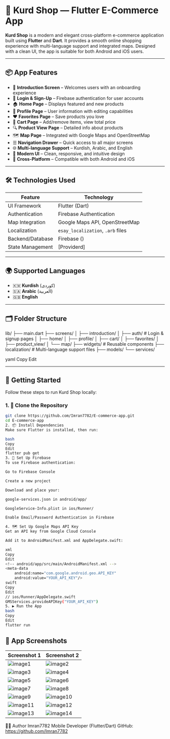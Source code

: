 # 🛒 Kurd Shop — Flutter E-Commerce App

**Kurd Shop** is a modern and elegant cross-platform e-commerce application built using **Flutter** and **Dart**. It provides a smooth online shopping experience with multi-language support and integrated maps. Designed with a clean UI, the app is suitable for both Android and iOS users.

---

## 📦 App Features

- 👋 **Introduction Screen** – Welcomes users with an onboarding experience
- 🔐 **Login & Sign-Up** – Firebase authentication for user accounts
- 🏠 **Home Page** – Displays featured and new products
- 👤 **Profile Page** – User information with editing capabilities
- ❤️ **Favorites Page** – Save products you love
- 🛒 **Cart Page** – Add/remove items, view total price
- 🔍 **Product View Page** – Detailed info about products
- 🗺️ **Map Page** – Integrated with Google Maps and OpenStreetMap
- ☰ **Navigation Drawer** – Quick access to all major screens
- 🌐 **Multi-language Support** – Kurdish, Arabic, and English
- 🎨 **Modern UI** – Clean, responsive, and intuitive design
- 🔄 **Cross-Platform** – Compatible with both Android and iOS

---

## 🛠️ Technologies Used

| Feature | Technology |
|--------|-------------|
| UI Framework | Flutter (Dart) |
| Authentication | Firebase Authentication |
| Map Integration | Google Maps API, OpenStreetMap |
| Localization | `esay_localization`, `.arb` files |
| Backend/Database | Firebase () |
| State Management | [Providerd] |

---

## 🌍 Supported Languages

- 🇰🇼 **Kurdish** (کوردی)
- 🇸🇦 **Arabic** (العربية)
- 🇬🇧 **English**

---

## 🗂️ Folder Structure

lib/
├── main.dart
├── screens/
│ ├── introduction/
│ ├── auth/ # Login & signup pages
│ ├── home/
│ ├── profile/
│ ├── cart/
│ ├── favorites/
│ ├── product_view/
│ └── map/
├── widgets/ # Reusable components
├── localization/ # Multi-language support files
├── models/
└── services/

yaml
Copy
Edit

---

## 🚀 Getting Started

Follow these steps to run Kurd Shop locally:

### 1. 🔁 Clone the Repository
```bash
git clone https://github.com/Imran7782/E-commerce-app.git
cd E-commerce-app
2. 📦 Install Dependencies
Make sure Flutter is installed, then run:

bash
Copy
Edit
flutter pub get
3. 🔑 Set Up Firebase
To use Firebase authentication:

Go to Firebase Console

Create a new project

Download and place your:

google-services.json in android/app/

GoogleService-Info.plist in ios/Runner/

Enable Email/Password Authentication in Firebase

4. 🗺️ Set Up Google Maps API Key
Get an API key from Google Cloud Console

Add it to AndroidManifest.xml and AppDelegate.swift:

xml
Copy
Edit
<!-- android/app/src/main/AndroidManifest.xml -->
<meta-data
    android:name="com.google.android.geo.API_KEY"
    android:value="YOUR_API_KEY"/>
swift
Copy
Edit
// ios/Runner/AppDelegate.swift
GMSServices.provideAPIKey("YOUR_API_KEY")
5. ▶️ Run the App
bash
Copy
Edit
flutter run
```
## 📱 App Screenshots

| Screenshot 1 | Screenshot 2 |
|--------------|--------------|
| ![image1](https://github.com/user-attachments/assets/634d4b0f-1ac7-440c-9b9e-709935bdd8a6) | ![image2](https://github.com/user-attachments/assets/3334318d-42f2-4097-b402-4dc35e807bf4) |
| ![image3](https://github.com/user-attachments/assets/ee14d8bf-de91-43af-ac09-44da330ce88a) | ![image4](https://github.com/user-attachments/assets/d39ba59a-14e9-432d-974f-c127ce41d4a8) |
| ![image5](https://github.com/user-attachments/assets/6072f4c5-93d9-4cc3-a34e-b28039fb084c) | ![image6](https://github.com/user-attachments/assets/22b190d6-1d62-4cce-ba44-c91b37b5ef2d) |
| ![image7](https://github.com/user-attachments/assets/bafe079d-24c2-4a78-8aad-5faad57fd6a8) | ![image8](https://github.com/user-attachments/assets/8164813c-79fb-4e02-86b1-39429a820dad) |
| ![image9](https://github.com/user-attachments/assets/39e51ac0-8cec-432f-99d3-49ce9e1abdd8) | ![image10](https://github.com/user-attachments/assets/cbd97677-3a60-4c22-bcd1-959f49683550) |
| ![image11](https://github.com/user-attachments/assets/1e10d921-a645-4774-aca1-29c3720fcffe) | ![image12](https://github.com/user-attachments/assets/bb6c88dd-5a59-4b58-87d2-d3e327a86940) |
| ![image13](https://github.com/user-attachments/assets/fddf74e9-391c-4d32-8a3c-4c286febf6f2) | ![image14](https://github.com/user-attachments/assets/734658d4-4352-4a6b-84fd-be50e99c78df) |



🧑‍💻 Author
Imran7782
Mobile Developer (Flutter/Dart)
GitHub: https://github.com/Imran7782
